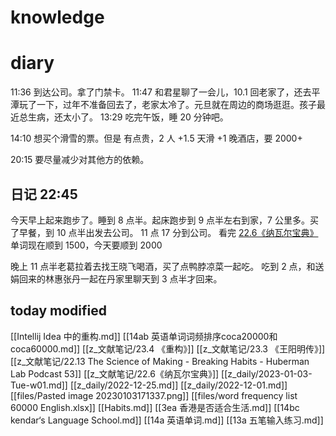 # knowledge


# diary
11:36 到达公司。拿了门禁卡。
11:47 和君星聊了一会儿，10.1 回老家了，还去平潭玩了一下，过年不准备回去了，老家太冷了。元旦就在周边的商场逛逛。孩子最近总生病，还太小了。
13:29 吃完午饭，睡 20 分钟吧。

14:10 想买个滑雪的票。但是
有点贵，2 人 +1.5 天滑 +1 晚酒店，要 2000+

20:15 要尽量减少对其他方的依赖。

## 日记 22:45
今天早上起来跑步了。睡到 8 点半。起床跑步到 9 点半左右到家，7 公里多。买了早餐，到 10 点半出发去公司。
11 点 17 分到公司。
看完 [22.6《纳瓦尔宝典》](z_文献笔记/22.6《纳瓦尔宝典》.md)
单词现在顺到 1500，今天要顺到 2000

晚上 11 点半老葛拉着去找王晓飞喝酒，买了点鸭脖凉菜一起吃。
吃到 2 点，和送娟回来的林惠张丹一起在丹家里聊天到 3 点半才回来。

## today modified
[[Intellij Idea 中的重构.md]]
[[14ab 英语单词词频排序coca20000和coca60000.md]]
[[z_文献笔记/23.4 《重构》]]
[[z_文献笔记/23.3 《王阳明传》]]
[[z_文献笔记/22.13 The Science of Making - Breaking Habits - Huberman Lab Podcast 53]]
[[z_文献笔记/22.6《纳瓦尔宝典》]]
[[z_daily/2023-01-03-Tue-w01.md]]
[[z_daily/2022-12-25.md]]
[[z_daily/2022-12-01.md]]
[[files/Pasted image 20230103171337.png]]
[[files/word frequency list 60000 English.xlsx]]
[[Habits.md]]
[[3ea 香港是否适合生活.md]]
[[14bc kendar‘s Language School.md]]
[[14a 英语单词.md]]
[[13a 五笔输入练习.md]]

